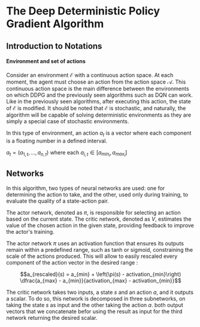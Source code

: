 # The Deep Deterministic Policy Gradient Algorithm

## Introduction to Notations

#### Environment and set of actions

Consider an environment $\mathcal{E}$ with a continuous action space. At each moment, the agent must choose an action from the action space $\mathcal{A}$. This continuous action space is the main difference between the environments on which DDPG and the previously seen algorithms such as DQN can work. Like in the previously seen algorithms, after executing this action, the state of $\mathcal{E}$ is modified. It should be noted that $\mathcal{E}$ is stochastic, and naturally, the algorithm will be capable of solving deterministic environments as they are simply a special case of stochastic environments.

In this type of environment, an action $a_t$ is a vector where each component is a floating number in a defined interval.

$a_t = \left(a_{1, t}, ...,a_{n, t} \right)$ where each $a_{i, t} \in \left[a_{{min}_i}, a_{{max}_i}\right]$ 

## Networks
In this algorithm, two types of neural networks are used: one for determining the action to take, and the other, used only during training, to evaluate the quality of a state-action pair.

The actor network, denoted as $\pi$, is responsible for selecting an action based on the current state. The critic network, denoted as $V$, estimates the value of the chosen action in the given state, providing feedback to improve the actor's training.

The actor network $\pi$ uses an activation function that ensures its outputs remain within a predefined range, such as tanh or sigmoid, constraining the scale of the actions produced. This will allow to easily rescaled every component of the action vector in the desired range :

$$a_{rescaled}(s) = a_{min} + \left(\pi(s) - activation_{min}\right) \dfrac{a_{max} - a_{min}}{activation_{max} - activation_{min}}$$

The critic network takes two inputs, a state $s$ and an action $a$, and it outputs a scalar. To do so, this network is decomposed in three subnetworks, on taking the state $s$ as input and the other taking the action $a$. both output vectors that we concatenate befor using the result as input for the third network returning the desired scalar.